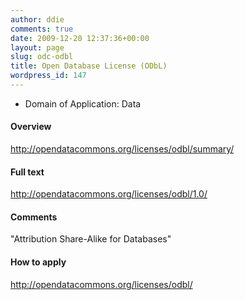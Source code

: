 ```yaml
---
author: ddie
comments: true
date: 2009-12-20 12:37:36+00:00
layout: page
slug: odc-odbl
title: Open Database License (ODbL)
wordpress_id: 147
---
```


 * Domain of Application: Data

#### Overview

<http://opendatacommons.org/licenses/odbl/summary/>

#### Full text 

<http://opendatacommons.org/licenses/odbl/1.0/>

#### Comments 

"Attribution Share-Alike for Databases"

#### How to apply  

<http://opendatacommons.org/licenses/odbl/>



